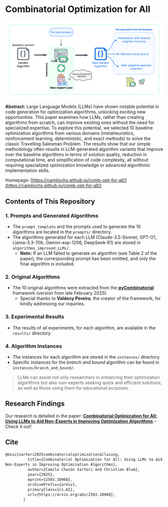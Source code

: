 # Combinatorial Optimization for All

![alt image](static/images/abstract.png)

**Abstract:** Large Language Models (LLMs) have shown notable potential in code generation for optimization algorithms, unlocking exciting new opportunities. This paper examines how LLMs, rather than creating algorithms from scratch, can improve existing ones without the need for specialized expertise. To explore this potential, we selected 10 baseline optimization algorithms from various domains (metaheuristics, reinforcement learning, deterministic, and exact methods) to solve the classic Travelling Salesman Problem. The results show that our simple methodology often results in LLM-generated algorithm variants that improve over the baseline algorithms in terms of solution quality, reduction in computational time, and simplification of code complexity, all without requiring specialized optimization knowledge or advanced algorithmic implementation skills.

Homepage: [https://camilochs.github.io/comb-opt-for-all/](https://camilochs.github.io/comb-opt-for-all/)

## Contents of This Repository

### 1. Prompts and Generated Algorithms
- The `prompt_template` and the prompts used to generate the 10 algorithms are located in the `prompts/` directory.
- The algorithms generated for each LLM (Claude-3.5-Sonnet, GPT-O1, Llama-3.3-70b, Gemini-exp-1206, DeepSeek-R1) are stored in `algorithms_improved_LLMs/`.  
  - **Note:** If an LLM failed to generate an algorithm (see Table 2 of the paper), the corresponding prompt has been omitted, and only the final algorithm is included.

### 2. Original Algorithms
- The 10 original algorithms were extracted from the **[pyCombinatorial](https://github.com/Valdecy/pyCombinatorial)** framework (version from late February 2025).  
  - Special thanks to **Valdecy Pereira**, the creator of the framework, for kindly addressing our inquiries.

### 3. Experimental Results
- The results of all experiments, for each algorithm, are available in the `results/` directory.

### 4. Algorithm Instances
- The instances for each algorithm are stored in the `instances/` directory.  
- Specific instances for the *branch and bound* algorithm can be found in `instances/branch_and_bound/`.

> LLMs can assist not only researchers in enhancing their optimization algorithms but also non-experts seeking quick and efficient solutions, as well as those using them for educational purposes.

## Research Findings

Our research is detailed in the paper:
**[Combinatorial Optimization for All: Using LLMs to Aid Non-Experts in Improving Optimization Algorithms](https://www.alphaxiv.org/abs/2503.10968)** – Check it out!

## Cite

```
@misc{sartori2025combinatorialoptimizationallusing,
          title={Combinatorial Optimization for All: Using LLMs to Aid Non-Experts in Improving Optimization Algorithms}, 
          author={Camilo Chacón Sartori and Christian Blum},
          year={2025},
          eprint={2503.10968},
          archivePrefix={arXiv},
          primaryClass={cs.AI},
          url={https://arxiv.org/abs/2503.10968}, 
        }
```
